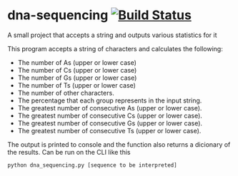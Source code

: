 # dna-sequencing [![Build Status](https://travis-ci.com/cheukky/dna-sequencing.svg?branch=master)](https://travis-ci.com/cheukky/dna-sequencing)
A small project that accepts a string and outputs various statistics for it

This program accepts a string of characters and calculates the following:

* The number of As (upper or lower case)
* The number of Cs (upper or lower case)
* The number of Gs (upper or lower case)
* The number of Ts (upper or lower case)
* The number of other characters.
* The percentage that each group represents in the input string.
* The greatest number of consecutive As (upper or lower case).
* The greatest number of consecutive Cs (upper or lower case).
* The greatest number of consecutive Gs (upper or lower case).
* The greatest number of consecutive Ts (upper or lower case).

The output is printed to console and the function also returns a dicionary of the results.
Can be run on the CLI like this
```python
python dna_sequencing.py [sequence to be interpreted]
```

